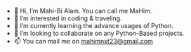 - 👋 Hi, I’m Mahi-Bi Alam. You can call me MaHim.
- 👀 I’m interested in coding & traveling.
- 🌱 I’m currently learning the advance usages of Python.
- 💞️ I’m looking to collaborate on any Python-Based projects.
- 📫 You can mail me on mahimnxt23@gmail.com

<!---
mahimnxt23/mahimnxt23 is a ✨ special ✨ repository because its `README.md` (this file) appears on your GitHub profile.
You can click the Preview link to take a look at your changes.
--->
